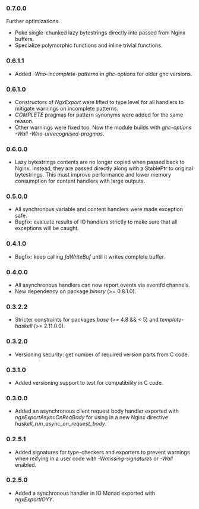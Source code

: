 ### 0.7.0.0

Further optimizations.

- Poke single-chunked lazy bytestrings directly into passed from Nginx buffers.
- Specialize polymorphic functions and inline trivial functions.

### 0.6.1.1

- Added *-Wno-incomplete-patterns* in *ghc-options* for older ghc versions.

### 0.6.1.0

- Constructors of *NgxExport* were lifted to type level for all handlers to
  mitigate warnings on incomplete patterns.
- *COMPLETE* pragmas for pattern synonyms were added for the same reason.
- Other warnings were fixed too. Now the module builds with *ghc-options*
  *-Wall -Wno-unrecognised-pragmas*.

### 0.6.0.0

- Lazy bytestrings contents are no longer copied when passed back to Nginx.
  Instead, they are passed directly along with a StablePtr to original
  bytestrings. This must improve performance and lower memory consumption for
  content handlers with large outputs.

### 0.5.0.0

- All synchronous variable and content handlers were made exception safe.
- Bugfix: evaluate results of IO handlers strictly to make sure that all
  exceptions will be caught.

### 0.4.1.0

- Bugfix: keep calling *fdWriteBuf* until it writes complete buffer.

### 0.4.0.0

- All asynchronous handlers can now report events via eventfd channels.
- New dependency on package *binary* (>= 0.8.1.0).

### 0.3.2.2

- Stricter constraints for packages *base* (>= 4.8 && < 5) and
  *template-haskell* (>= 2.11.0.0).

### 0.3.2.0

- Versioning security: get number of required version parts from C code.

### 0.3.1.0

- Added versioning support to test for compatibility in C code.

### 0.3.0.0

- Added an asynchronous client request body handler exported with
  *ngxExportAsyncOnReqBody* for using in a new Nginx directive
  *haskell_run_async_on_request_body*.

### 0.2.5.1

- Added signatures for type-checkers and exporters to prevent warnings when
  reifying in a user code with *-Wmissing-signatures* or *-Wall* enabled.

### 0.2.5.0

- Added a synchronous handler in IO Monad exported with *ngxExportIOYY*.

